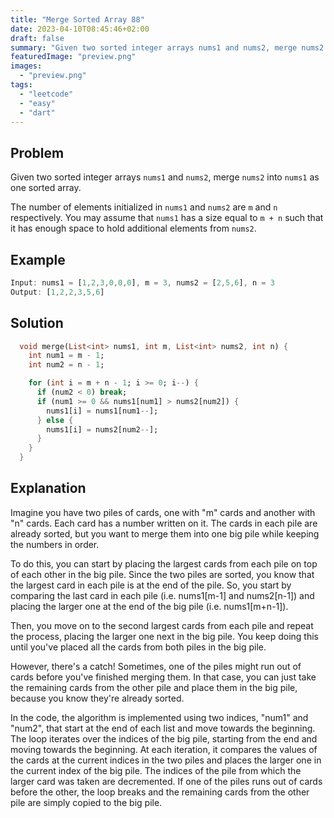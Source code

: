 ```yaml
---
title: "Merge Sorted Array 88"
date: 2023-04-10T08:45:46+02:00
draft: false
summary: "Given two sorted integer arrays nums1 and nums2, merge nums2 into nums1 as one sorted array."
featuredImage: "preview.png"
images:
  - "preview.png"
tags:
  - "leetcode"
  - "easy"
  - "dart"
---
```


## Problem

Given two sorted integer arrays `nums1` and `nums2`, merge `nums2` into `nums1` as one sorted array.

The number of elements initialized in `nums1` and `nums2` are `m` and `n` respectively. You may assume that `nums1` has a size equal to `m + n` such that it has enough space to hold additional elements from `nums2`.

## Example

```dart
Input: nums1 = [1,2,3,0,0,0], m = 3, nums2 = [2,5,6], n = 3
Output: [1,2,2,3,5,6]
```

## Solution

```dart
  void merge(List<int> nums1, int m, List<int> nums2, int n) {
    int num1 = m - 1;
    int num2 = n - 1;

    for (int i = m + n - 1; i >= 0; i--) {
      if (num2 < 0) break;
      if (num1 >= 0 && nums1[num1] > nums2[num2]) {
        nums1[i] = nums1[num1--];
      } else {
        nums1[i] = nums2[num2--];
      }
    }
  }
```

## Explanation

Imagine you have two piles of cards, one with "m" cards and another with "n" cards. Each card has a number written on it. The cards in each pile are already sorted, but you want to merge them into one big pile while keeping the numbers in order.

To do this, you can start by placing the largest cards from each pile on top of each other in the big pile. Since the two piles are sorted, you know that the largest card in each pile is at the end of the pile. So, you start by comparing the last card in each pile (i.e. nums1[m-1] and nums2[n-1]) and placing the larger one at the end of the big pile (i.e. nums1[m+n-1]).

Then, you move on to the second largest cards from each pile and repeat the process, placing the larger one next in the big pile. You keep doing this until you've placed all the cards from both piles in the big pile.

However, there's a catch! Sometimes, one of the piles might run out of cards before you've finished merging them. In that case, you can just take the remaining cards from the other pile and place them in the big pile, because you know they're already sorted.

In the code, the algorithm is implemented using two indices, "num1" and "num2", that start at the end of each list and move towards the beginning. The loop iterates over the indices of the big pile, starting from the end and moving towards the beginning. At each iteration, it compares the values of the cards at the current indices in the two piles and places the larger one in the current index of the big pile. The indices of the pile from which the larger card was taken are decremented. If one of the piles runs out of cards before the other, the loop breaks and the remaining cards from the other pile are simply copied to the big pile.
